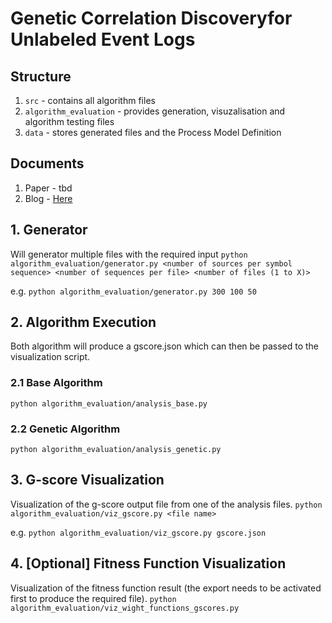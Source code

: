 # Genetic Correlation Discoveryfor Unlabeled Event Logs

## Structure
1. `src` - contains all algorithm files
2. `algorithm_evaluation` - provides generation, visuzalisation and algorithm testing files
3. `data` - stores generated files and the Process Model Definition

## Documents
1. Paper - tbd
2. Blog - [Here](https://github.com/pscls/genetic-process-discovery/wiki/Blog)

## 1. Generator
Will generator multiple files with the required input 
```python algorithm_evaluation/generator.py <number of sources per symbol sequence> <number of sequences per file> <number of files (1 to X)>```

e.g. `python algorithm_evaluation/generator.py 300 100 50`

## 2. Algorithm Execution
Both algorithm will produce a gscore.json which can then be passed to the visualization script.

### 2.1 Base Algorithm
`python algorithm_evaluation/analysis_base.py`

### 2.2 Genetic Algorithm
`python algorithm_evaluation/analysis_genetic.py`

## 3. G-score Visualization
Visualization of the g-score output file from one of the analysis files.
`python algorithm_evaluation/viz_gscore.py <file name>`

e.g. `python algorithm_evaluation/viz_gscore.py gscore.json`

## 4. [Optional] Fitness Function Visualization
Visualization of the fitness function result (the export needs to be activated first to produce the required file).
`python algorithm_evaluation/viz_wight_functions_gscores.py`
